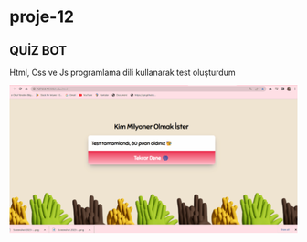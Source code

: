 # proje-12

<h2>QUİZ BOT</h2>
<p>Html, Css ve Js programlama dili kullanarak test oluşturdum</p>

![](img/quiz.gif)